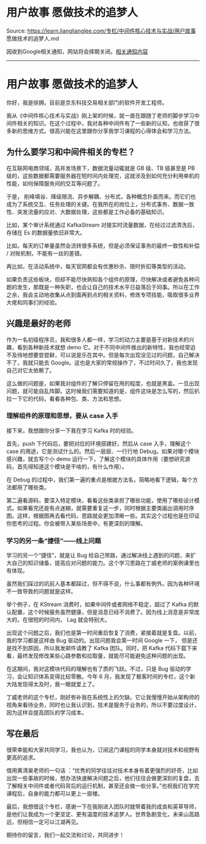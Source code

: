 # 用户故事  愿做技术的追梦人 

Source: https://learn.lianglianglee.com/专栏/中间件核心技术与实战/用户故事  愿做技术的追梦人.md

因收到Google相关通知，网站将会择期关闭。[相关通知内容](https://lumendatabase.org/notices/44265620)

---

# 用户故事 愿做技术的追梦人

你好，我是徐拥，目前是京东科技交易相关部门的软件开发工程师。

我从《中间件核心技术与实战》刚上架的时候，就一直在跟随丁老师的脚步学习中间件相关的知识。在这个过程中，我对各种中间件有了一些新的认知，也收获了很多新的思维方式。很高兴能在这里跟你分享我学习课程的心得体会和学习方法。

## 为什么要学习和中间件相关的专栏？

在互联网电商领域，高并发场景下，数据流量动辄就是 GB 级、TB 级甚至是 PB 级的，这些数据都需要服务器在短时间内处理完，这就涉及到如何充分利用单机的性能，如何保障服务间的交互等问题了。

于是， 削峰填谷、降级限流、异步解耦、分布式，各种概念扑面而来。而它们也成为了系统交互、任务处理的关键。在我所在的岗位上，分布式事务、数据一致性、突发流量的应对、大数据处理，这些都是工作必备的基础知识。

比如，某个审计系统通过 KafkaStream 对接实时流量数据，在经过过滤清洗后，存储在 Es 的数据量依旧非常大。

比如，每天的订单量虽然会流转很多系统，但是必须保证事务的最终一致性和补偿 / 对账机制，不能有一丝的差错。

再比如，在活动系统中，每天官网都会有优惠秒杀、限时折扣等类型的活动。

如果负责这些板块，但却不能尽快熟知各个组件的原理，尽快解决或者避免各种问题的发生，那既是一种失职，也会让自己的技术水平日益落后于同事。所以在工作之余，我会主动地收集从点到面再到点的相关资料，修炼专项技能，吸取很多业界大佬和同事们的经验。

## 兴趣是最好的老师

作为一名初级程序员，我和很多人都一样，学习的动力主要是基于对新技术的兴趣，看到各种新技术就想 demo 它。对于不同中间件推出的新特性，我也经常迫不及待地想要尝尝鲜，可以说是乐在其中。但是每次出现没见过的问题，自己解决不了，我就只能去 Google。这也是大家的常规操作了，不过时间久了，我也发现自己对它太依赖了。

这么做的问题是，如果我对组件的了解只停留在用的程度，也就是黑盒。一旦出现问题，就可能自乱阵脚。这时候我们需要知道的是，组件这块是怎么写的，然后扒拉一下它的代码，看看各种包、类、方法和思想。

### 理解组件的原理和思想，要从 case 入手

接下来，我想跟你分享一下我在学习 Kafka 时的经验。

首先，push 下代码后，要把对应的环境搭建好。然后从 case 入手，理解这个 case 的用途，它是测试什么的。然后一层层、一行行地 Debug。如果对哪个模块感兴趣，就去写个小 demo 运行一下，了解这个模块的具体作用（要想研究源码，首先得知道这个模块是干啥的，有什么作用）。

在 Debug 的过程中，我们第一遍的重点是根据方法名，简略地看下逻辑，每个方法都用了哪些类。

第二遍看源码，要深入特定模块，看看这些类承担了哪些功能，使用了哪些设计模式。如果看完还是有点迷糊，就需要重复这一步，同时根据主要类画出调用时序图。这样，根据图再去看代码，思路就会更加清晰一些。其实这个过程也是在印证你思考的过程。你会被带入某些场景中，有更深刻的理解。

### 学习的另一条“捷径”——线上问题

学习的另一个“捷径”，就是让 Bug 给自己带路，通过解决线上遇到的问题，来扩大自己的知识储备，提高应对问题的能力。这个学习思路在丁威老师的案例课里也有体现。

虽然我们踩过的坑前人基本都踩过，但不得不说，什么事都有例外。因为各种环境不一致导致的问题就是这样。

举个例子，在 KStream 消费时，如果中间件或者网络不稳定，超过了 Kafka 的默认配置，这个时候服务虽然健康，但是消息已经不消费了。因为线上消息是非常庞大的，在很短的时间内， Lag 就会特别大。

出现这个问题之后，我们也是第一时间重启恢复了消费，紧接着就是复盘。以前，我的学习都是这样由 Bug 驱动的。出现问题我会第一时间 Google 一下， 但是还是找不到原因，所以我发邮件请教了 Kafka 团队。同时，把 Kafka 代码下载下来看，最终发现修改某些心跳参数和拉取量，就能尽可能避免这种问题的出现。

在这期间，我对这模块代码的理解也有了质的飞跃。不过，只是 Bug 驱动的学习，会让知识体系变得比较零散。今年 6 月，我发现了极客时间的专栏，这个新大陆发现得太及时，我一眼就爱上了。

丁威老师的这个专栏，刚好弥补我在系统性上的欠缺。它让我慢慢开始从架构师的视角来看待业务，同时也让我认识到，技术是服务于业务的，所以不要过度设计，因为这样会提高团队的学习成本。

## 写在最后

很荣幸能和大家共同学习，我也认为，订阅这门课程的同学本身就对技术和视野有更高的追求。

借用黄清昊老师的一句话 ：“优秀的同学往往对技术本身有着更强烈的好奇，比如出现一些事故的时候，想办法快速解决问题之后，他们往往会做更深刻的复盘，去了解相关中间件或者代码背后的运行机制，甚至还会做一些分享。”也祝我们在学完课程后，自身的能力都可以更上一层楼。

最后，我想借这个专栏，感谢一下在我刚进入团队时就带着我的成良和英草导师，是他们让我成为一个更坚定、更有温度的技术追梦人。世界急剧变化，未来山高路远，但相信一定可以江湖再见。

期待你的留言，我们一起交流和讨论，共同进步！